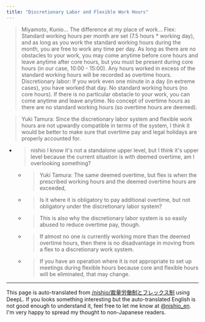 ```yaml
---
title: "Discretionary Labor and Flexible Work Hours"
---
```


> Miyamoto, Kunio... The difference at my place of work...
> Flex: Standard working hours per month are set (7.5 hours * working day), and as long as you work the standard working hours during the month, you are free to work any time per day. As long as there are no obstacles to your work, you may come anytime before core hours and leave anytime after core hours, but you must be present during core hours (in our case, 10:00 - 15:00). Any hours worked in excess of the standard working hours will be recorded as overtime hours.
> Discretionary labor: If you work even one minute in a day (in extreme cases), you have worked that day. No standard working hours (no core hours).
> If there is no particular obstacle to your work, you can come anytime and leave anytime.
> No concept of overtime hours as there are no standard working hours (so overtime hours are deemed).

> Yuki Tamura: Since the discretionary labor system and flexible work hours are not upwardly compatible in terms of the system, I think it would be better to make sure that overtime pay and legal holidays are properly accounted for.
- > nishio I know it's not a standalone upper level, but I think it's upper level because the current situation is with deemed overtime, am I overlooking something?
    - >  Yuki Tamura: The same deemed overtime, but flex is when the prescribed working hours and the deemed overtime hours are exceeded,
    - >  Is it where it is obligatory to pay additional overtime, but not obligatory under the discretionary labor system?
    - >  This is also why the discretionary labor system is so easily abused to reduce overtime pay, though.
    - > If almost no one is currently working more than the deemed overtime hours, then there is no disadvantage in moving from a flex to a discretionary work system.
    - >  If you have an operation where it is not appropriate to set up meetings during flexible hours because core and flexible hours will be eliminated, that may change.

---
This page is auto-translated from [/nishio/裁量労働制とフレックス制](https://scrapbox.io/nishio/裁量労働制とフレックス制) using DeepL. If you looks something interesting but the auto-translated English is not good enough to understand it, feel free to let me know at [@nishio_en](https://twitter.com/nishio_en). I'm very happy to spread my thought to non-Japanese readers.